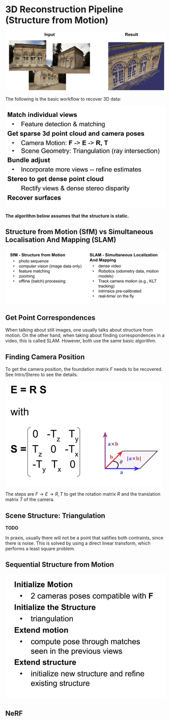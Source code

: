 # 3D Reconstruction Pipeline (Structure from Motion)

![image-20240506140841559](./res/3D%20Reconstruction%20Pipeline/image-20240506140841559.png)

The following is the basic workflow to recover 3D data:

![image-20240506141013696](./res/3D%20Reconstruction%20Pipeline/image-20240506141013696.png)

**The algorithm below assumes that the structure is static.**

## Structure from Motion (SfM) vs Simultaneous Localisation And Mapping (SLAM)

![image-20240506150104341](./res/3D%20Reconstruction%20Pipeline/image-20240506150104341.png)

## Get Point Correspondences

When talking about still images, one usually talks about structure from motion. On the other hand, when taking about finding correspondences in a video, this is called SLAM. However, both use the same basic algorithm.

## Finding Camera Position

To get the camera position, the foundation matrix $F$ needs to be recovered. See Intro/Stereo to see the details.

![image-20240506141907988](./res/3D%20Reconstruction%20Pipeline/image-20240506141907988.png)

The steps are $F \to E \to R,T$ to get the rotation matrix $R$ and the translation matrix $T$ of the camera.

## Scene Structure: Triangulation

**TODO**

In praxis, usually there will not be a point that satifies both contraints, since there is noise. This is solved by using a direct linear transform, which performs a least square problem.

## Sequential Structure from Motion

![image-20240506142550474](./res/3D%20Reconstruction%20Pipeline/image-20240506142550474.png)

## NeRF